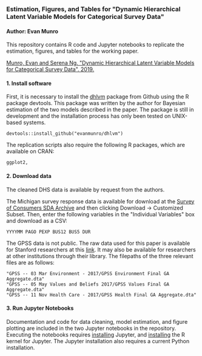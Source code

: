 ### Estimation, Figures, and Tables for "Dynamic Hierarchical Latent Variable Models for Categorical Survey Data"
#### Author: Evan Munro

This repository contains R code and Jupyter notebooks to replicate the estimation, figures, and tables for the working paper.

[Munro, Evan and Serena Ng. "Dynamic Hierarchical Latent Variable Models for Categorical Survey Data". 2019.](http://www.evanmunro.ca/files/munro_ng_2019.pdf)

#### 1. Install software

First, it is necessary to install the [dhlvm](www.github.com/evanmunro/dhlvm) package from Github using the R package devtools. This package was written by the author for Bayesian estimation of the two models described in the paper. The package is still in development and the installation process has only been tested on UNIX-based systems.

```
devtools::install_github("evanmunro/dhlvm")
```  

The replication scripts also require the following R packages, which are available on CRAN:
```
ggplot2,
```

#### 2. Download data

The cleaned DHS data is available by request from the authors.

The Michigan survey response data is available for download at the [Survey of Consumers SDA Archive](https://data.sca.isr.umich.edu/sda-public/cgi-bin/hsda?harcsda+sca) and then clicking Download -> Customized Subset. Then, enter the following variables in the "Individual Variables" box and download as a CSV:

```
YYYYMM PAGO PEXP BUS12 BUS5 DUR
```


The GPSS data is not public. The raw data used for this paper is available for Stanford researchers at this [link](https://sul-datasets.stanford.edu/gallup/GPSS/). It may also be available for researchers at other institutions through their library. The filepaths of the three relevant files are as follows:

```
"GPSS -- 03 Mar Environment - 2017/GPSS Environment Final GA Aggregate.dta"
"GPSS -- 05 May Values and Beliefs 2017/GPSS Values Final GA Aggregate.dta"
"GPSS -- 11 Nov Health Care - 2017/GPSS Health Final GA Aggregate.dta"
```

#### 3. Run Jupyter Notebooks

Documentation and code for data cleaning, model estimation, and figure plotting are included in the two Jupyter notebooks in the repository. Executing the notebooks requires [installing](https://jupyter.readthedocs.io/en/latest/install.html) Jupyter, and [installing](https://github.com/IRkernel/IRkernel) the R kernel for Jupyter. The Jupyter installation also requires a current Python installation.
